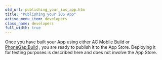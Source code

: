 ```yaml
---
old_url: publishing_your_ios_app.htm
title: "Publishing your iOS App"
active_menu_item: developers
class_name: developers
full_width: true
---
```



Once you have built your App using either [AC Mobile Build](/developers/documentation/ac-mobile-build-phonegap/ac-mobile-build/) or [PhoneGap:Build](/developers/documentation/ac-mobile-build-phonegap/phonegapbuild/) , you are ready to publish it to the App Store. Deploying it for testing purposes is described here and does not involve the App Store.

